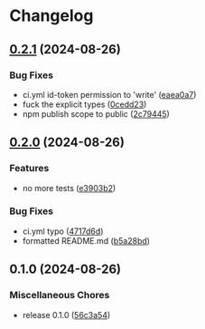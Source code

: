 # Changelog

## [0.2.1](https://github.com/entropi-co/surge-ssr/compare/v0.2.0...v0.2.1) (2024-08-26)


### Bug Fixes

* ci.yml id-token permission to 'write' ([eaea0a7](https://github.com/entropi-co/surge-ssr/commit/eaea0a78ee088796377e19357e596ce5c390b0d5))
* fuck the explicit types ([0cedd23](https://github.com/entropi-co/surge-ssr/commit/0cedd23632170425a96ee58a926fea1198962b05))
* npm publish scope to public ([2c79445](https://github.com/entropi-co/surge-ssr/commit/2c79445bd9898a5943ec68d351a6fbaada555db6))

## [0.2.0](https://github.com/entropi-co/surge-ssr/compare/v0.1.0...v0.2.0) (2024-08-26)


### Features

* no more tests ([e3903b2](https://github.com/entropi-co/surge-ssr/commit/e3903b27950877699b2c052091cea3a605983d15))


### Bug Fixes

* ci.yml typo ([4717d6d](https://github.com/entropi-co/surge-ssr/commit/4717d6d10ec780e796a099c943762252e5e33ee8))
* formatted README.md ([b5a28bd](https://github.com/entropi-co/surge-ssr/commit/b5a28bd2d7a946fe0a9535cc0505287f1afaec75))

## 0.1.0 (2024-08-26)


### Miscellaneous Chores

* release 0.1.0 ([56c3a54](https://github.com/entropi-co/surge-ssr/commit/56c3a54d11180114cd87b4d91fbdb830a9d0c85c))
